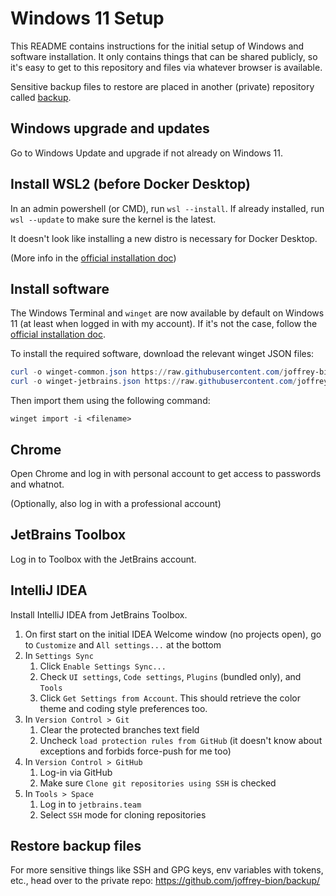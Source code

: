 # Windows 11 Setup

This README contains instructions for the initial setup of Windows and software installation.
It only contains things that can be shared publicly, so it's easy to get to this repository and files via whatever browser is available.

Sensitive backup files to restore are placed in another (private) repository called [backup](https://github.com/joffrey-bion/backup).

## Windows upgrade and updates

Go to Windows Update and upgrade if not already on Windows 11.

## Install WSL2 (before Docker Desktop)

In an admin powershell (or CMD), run `wsl --install`.
If already installed, run `wsl --update` to make sure the kernel is the latest.

It doesn't look like installing a new distro is necessary for Docker Desktop.

(More info in the [official installation doc](https://docs.microsoft.com/en-us/windows/wsl/install))

## Install software

The Windows Terminal and `winget` are now available by default on Windows 11 (at least when logged in with my account).
If it's not the case, follow the [official installation doc](https://learn.microsoft.com/en-us/windows/package-manager/winget/).

To install the required software, download the relevant winget JSON files:

```powershell
curl -o winget-common.json https://raw.githubusercontent.com/joffrey-bion/setup/main/winget-common.json
curl -o winget-jetbrains.json https://raw.githubusercontent.com/joffrey-bion/setup/main/winget-jetbrains.json
```

Then import them using the following command:
```
winget import -i <filename>
```

## Chrome

Open Chrome and log in with personal account to get access to passwords and whatnot.

(Optionally, also log in with a professional account)

## JetBrains Toolbox

Log in to Toolbox with the JetBrains account.

## IntelliJ IDEA

Install IntelliJ IDEA from JetBrains Toolbox.

1. On first start on the initial IDEA Welcome window (no projects open), go to `Customize` and `All settings...` at the bottom
2. In `Settings Sync`
   1. Click `Enable Settings Sync...`
   2. Check `UI settings`, `Code settings`, `Plugins` (bundled only), and `Tools`
   3. Click `Get Settings from Account`. This should retrieve the color theme and coding style preferences too.
3. In `Version Control > Git`
   1. Clear the protected branches text field
   2. Uncheck `load protection rules from GitHub` (it doesn't know about exceptions and forbids force-push for me too)
4. In `Version Control > GitHub`
   1. Log-in via GitHub
   2. Make sure `Clone git repositories using SSH` is checked
5. In `Tools > Space`
   1. Log in to `jetbrains.team`
   2. Select `SSH` mode for cloning repositories

## Restore backup files

For more sensitive things like SSH and GPG keys, env variables with tokens, etc., head over to the private repo:
https://github.com/joffrey-bion/backup/
